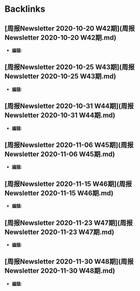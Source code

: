 
# Backlinks
## [周报Newsletter 2020-10-20 W42期](周报Newsletter 2020-10-20 W42期.md)
- **[编辑](编辑.md):**

## [周报Newsletter 2020-10-25 W43期](周报Newsletter 2020-10-25 W43期.md)
- **[编辑](编辑.md):**

## [周报Newsletter 2020-10-31 W44期](周报Newsletter 2020-10-31 W44期.md)
- **[编辑](编辑.md):**

## [周报Newsletter 2020-11-06 W45期](周报Newsletter 2020-11-06 W45期.md)
- **[编辑](编辑.md):**

## [周报Newsletter 2020-11-15 W46期](周报Newsletter 2020-11-15 W46期.md)
- **[编辑](编辑.md):**

## [周报Newsletter 2020-11-23 W47期](周报Newsletter 2020-11-23 W47期.md)
- **[编辑](编辑.md):**

## [周报Newsletter 2020-11-30 W48期](周报Newsletter 2020-11-30 W48期.md)
- **[编辑](编辑.md):**


